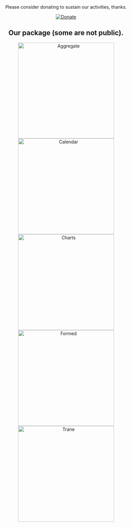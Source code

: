 <div align="center">
  Please consider donating to sustain our activities, thanks.

  [![Donate](https://img.shields.io/badge/Via_PayPal-blue)](https://www.paypal.com/donate/?hosted_button_id=V6YPST5PUAUKS)

  ## Our package (some are not public).
  <a href="https://tws.custura.de/" target="_blank">
    <img src="https://cdn.custura.de/art/aggregate.png" alt="Aggregate" width="300">
  </a>
  <br>
  <a href="https://tws.custura.de/" target="_blank">
    <img src="https://cdn.custura.de/art/calendar.png" alt="Calendar" width="300">
  </a>
  <br>
  <a href="https://tws.custura.de/" target="_blank">
    <img src="https://cdn.custura.de/art/charts.png" alt="Charts" width="300">
  </a>
  <br>
  <a href="https://tws.custura.de/" target="_blank">
    <img src="https://cdn.custura.de/art/formed.png" alt="Formed" width="300">
  </a>
  <br>
  <a href="https://tws.custura.de/" target="_blank">
    <img src="https://cdn.custura.de/art/trane.png" alt="Trane" width="300">
  </a>
</div>
